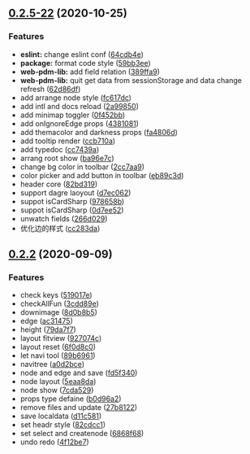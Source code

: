 ## [0.2.5-22](https://github.com/lusess123/web-pdm/compare/0.2.2...0.2.5-22) (2020-10-25)


### Features

* **eslint:** change eslint conf ([64cdb4e](https://github.com/lusess123/web-pdm/commit/64cdb4e1599302a1f7d7f7454a64bb1127a2d5e6))
* **package:** format code style ([59bb3ee](https://github.com/lusess123/web-pdm/commit/59bb3ee449a25bec9daf33dc43483eca6cafc3fd))
* **web-pdm-lib:** add field relation ([389ffa9](https://github.com/lusess123/web-pdm/commit/389ffa913e1f4a65790b790d88994e7f6c2ed504))
* **web-pdm-lib:** quit get data from  sessionStorage and data change refresh ([62d86df](https://github.com/lusess123/web-pdm/commit/62d86df0a41a4a6c59933f551b81a276f42bd0cf))
* add arrange node style ([fc617dc](https://github.com/lusess123/web-pdm/commit/fc617dc511f8f57c0156e52676a4f48c0c5c48eb))
* add intl and docs reload ([2a99850](https://github.com/lusess123/web-pdm/commit/2a9985027ad6ad14ba574b237667fda1d45ae033))
* add minimap toggler ([0f452bb](https://github.com/lusess123/web-pdm/commit/0f452bbdc1f5d2c75dd5b154c169b46e15b32c8d))
* add onIgnoreEdge props ([4381081](https://github.com/lusess123/web-pdm/commit/4381081e664aaaf8efbbbb30aaf423e10c45d53c))
* add themacolor and darkness props ([fa4806d](https://github.com/lusess123/web-pdm/commit/fa4806d2895dc3cbf6142614f926ef2b2d5eee44))
* add tooltip render ([ccb710a](https://github.com/lusess123/web-pdm/commit/ccb710a4d3c4cedea3ce7d99dde662757da646fc))
* add typedoc ([cc7439a](https://github.com/lusess123/web-pdm/commit/cc7439aa56e697448d41f12bc7fb08b10338afd9))
* arrang root show ([ba96e7c](https://github.com/lusess123/web-pdm/commit/ba96e7c582052f3acdc8922a18b17e0a598fa84f))
* change bg color in toolbar ([2cc7aa9](https://github.com/lusess123/web-pdm/commit/2cc7aa95e2150d3597b8c8330697b2a6147750fb))
* color picker and add button in toolbar ([eb89c3d](https://github.com/lusess123/web-pdm/commit/eb89c3d0ac3f19fb328bee98e5133eef761e6567))
* header core ([82bd319](https://github.com/lusess123/web-pdm/commit/82bd319779713476ce5f750c9f7da2acba749429))
* support dagre laoyout ([d7ec062](https://github.com/lusess123/web-pdm/commit/d7ec06217e17807f924089e5bcc2f1a69e93c7f4))
* suppot isCardSharp ([978658b](https://github.com/lusess123/web-pdm/commit/978658b39fd9c12a7283ef09a203b6496e72a293))
* suppot isCardSharp ([0d7ee52](https://github.com/lusess123/web-pdm/commit/0d7ee529a2c018fe87a64c6163bf84b216782b4d))
* unwatch fields ([266d029](https://github.com/lusess123/web-pdm/commit/266d029cac925b01ce35631ee348d5ab999f4cfc))
* 优化边的样式 ([cc283da](https://github.com/lusess123/web-pdm/commit/cc283da5e325fde14063569ad6f1f94d7d4e7ddd))



## [0.2.2](https://github.com/lusess123/web-pdm/compare/a0d2bce1181828246084fea516dc8c0706d56c4a...0.2.2) (2020-09-09)


### Features

* check keys ([519017e](https://github.com/lusess123/web-pdm/commit/519017e6e7e16e72fa1f62af642608b63514277c))
* checkAllFun ([3cdd89e](https://github.com/lusess123/web-pdm/commit/3cdd89e080fed4664765dc248fd7b8b63c1e6163))
* downimage ([8d0b8b5](https://github.com/lusess123/web-pdm/commit/8d0b8b53898025e7499e06ce74565a1af5523c45))
* edge ([ac31475](https://github.com/lusess123/web-pdm/commit/ac3147501e54dd583e2a1bafc953f1304645485b))
* height ([79da7f7](https://github.com/lusess123/web-pdm/commit/79da7f72fc593c1e88f1b7b7bbfb54a4907ad422))
* layout fitview ([927074c](https://github.com/lusess123/web-pdm/commit/927074c8e9f4164e39fc784e53a5fe90d1c28887))
* layout reset ([6f0d8c0](https://github.com/lusess123/web-pdm/commit/6f0d8c064964836101344be4f56ab7d844c3017c))
* let navi tool ([89b6961](https://github.com/lusess123/web-pdm/commit/89b6961d5040207a9dd85726bacfb8edd060e0f1))
* navitree ([a0d2bce](https://github.com/lusess123/web-pdm/commit/a0d2bce1181828246084fea516dc8c0706d56c4a))
* node and edge and save ([fd5f340](https://github.com/lusess123/web-pdm/commit/fd5f340706f48571646f015477d9344faac6c672))
* node layout ([5eaa8da](https://github.com/lusess123/web-pdm/commit/5eaa8da3cc3c0e16e5d0703b3fd603ed3fcc9f3c))
* node show ([7cda529](https://github.com/lusess123/web-pdm/commit/7cda529f36a422096d6796d44be71504e494ef66))
* props type  defaine ([b0d96a2](https://github.com/lusess123/web-pdm/commit/b0d96a2ed47bcfd458d7a7685df847403537bfb3))
* remove files and update ([27b8122](https://github.com/lusess123/web-pdm/commit/27b81227bb94ecf9b6fd5f83f9b5d6de9c34a88f))
* save localdata ([d11c581](https://github.com/lusess123/web-pdm/commit/d11c581f07a36e8b65164b6612e2705487bb579e))
* set headr style ([82cdcc1](https://github.com/lusess123/web-pdm/commit/82cdcc13500527189afa6a6fc09e22e9c2cf6650))
* set select and createnode ([6868f68](https://github.com/lusess123/web-pdm/commit/6868f680576aa2561ee8fb58ec6694691f013db4))
* undo redo ([4f12be7](https://github.com/lusess123/web-pdm/commit/4f12be78140587ed5ad63efaed9354da8594463e))



